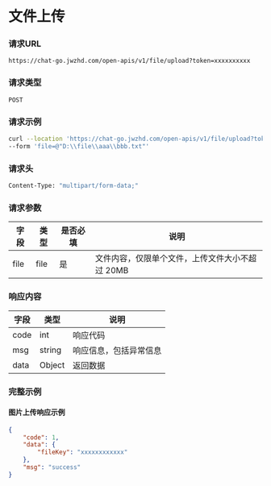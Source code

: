# 文件上传

### 请求URL

`https://chat-go.jwzhd.com/open-apis/v1/file/upload?token=xxxxxxxxxx`

### 请求类型

`POST`

### 请求示例

```bash
curl --location 'https://chat-go.jwzhd.com/open-apis/v1/file/upload?token=xxxxxxxxxx' \
--form 'file=@"D:\\file\\aaa\\bbb.txt"'
```

### 请求头

```bash
Content-Type: "multipart/form-data;"
```

### 请求参数

| 字段 | 类型 | 是否必填 | 说明                                            |
| ---- | ---- | -------- | ----------------------------------------------- |
| file | file | 是       | 文件内容，仅限单个文件，上传文件大小不超过 20MB |

### 响应内容

| 字段 | 类型   | 说明                   |
| ---- | ------ | ---------------------- |
| code | int    | 响应代码               |
| msg  | string | 响应信息，包括异常信息 |
| data | Object | 返回数据               |

### 完整示例

#### 图片上传响应示例

```json
{
    "code": 1,
    "data": {
        "fileKey": "xxxxxxxxxxxx"
    },
    "msg": "success"
}
```